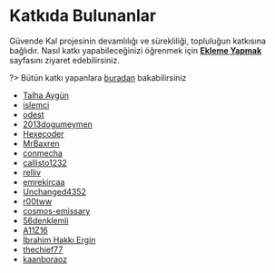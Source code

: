 <!-- NOTLAR
 - Bu sayfada Güvende Kol projesine destekte bulunanlar listelenir.
 - Bu sayfaya ekleme yaparken düzene saygı gösteriniz. -->

# Katkıda Bulunanlar

Güvende Kal projesinin devamlılığı ve sürekliliği, topluluğun katkısına bağlıdır. Nasıl katkı yapabileceğinizi öğrenmek için [**Ekleme Yapmak**](https://guvendekal.org/#/ekleme) sayfasını ziyaret edebilirsiniz.

?> Bütün katkı yapanlara [buradan](https://github.com/GuvendeKal/guvendekal.org/graphs/contributors) bakabilirsiniz

- [Talha Aygün](https://github.com/GokturkTalha)
- [islemci](https://github.com/islemci)
- [odest](https://github.com/odest)
- [2013dogumeymen](https://github.com/2013dogumeymen)
- [Hexecoder](https://github.com/Hexecoder)
- [MrBaxren](https://github.com/MrBaxren)
- [conmecha](https://github.com/conmecha)
- [callisto1232](https://github.com/callisto1232)
- [relliv](https://github.com/relliv)
- [emrekircaa](https://github.com/emrekircaa)
- [Unchanged4352](https://github.com/Unchanged4352)
- [r00tww](https://github.com/r00tww)
- [cosmos-emissary](https://github.com/cosmos-emissary)
- [56denklemli](https://github.com/56denklemli)
- [A11Z16](https://github.com/A11Z16)
- [İbrahim Hakkı Ergin](https://github.com/06ergin06)
- [thechief77](https://github.com/thechief77)
- [kaanboraoz](https://github.com/kaanboraoz)

